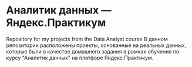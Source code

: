 # Аналитик данных — Яндекс.Практикум
Repository for my projects from the Data Analyst course
В данном репозитории расположены проекты, основанные на реальных данных, которые были в качестве домашнего задания в рамках обучения по курсу "Аналитик данных" на платфоре Яндекс.Практикум.

